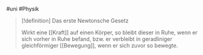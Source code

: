 #uni #Physik 

> [!definition] Das erste Newtonsche Gesetz
> 
> Wirkt eine [[Kraft]] auf einen Körper, so bleibt dieser in Ruhe, wenn er sich vorher in Ruhe befand, bzw. er verbleibt in geradliniger gleichförmiger [[Bewegung]], wenn er sich zuvor so bewegte.
